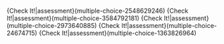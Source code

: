 {Check It!|assessment}(multiple-choice-2548629246)
{Check It!|assessment}(multiple-choice-3584792181)
{Check It!|assessment}(multiple-choice-2973640885)
{Check It!|assessment}(multiple-choice-24674715)
{Check It!|assessment}(multiple-choice-1363826964)